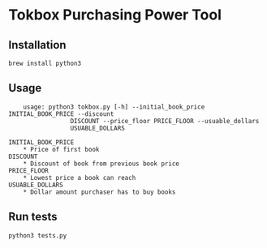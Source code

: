 # Tokbox Purchasing Power Tool

## Installation

    brew install python3

## Usage

~~~~
    usage: python3 tokbox.py [-h] --initial_book_price INITIAL_BOOK_PRICE --discount
                 DISCOUNT --price_floor PRICE_FLOOR --usuable_dollars
                 USUABLE_DOLLARS
~~~~

    INITIAL_BOOK_PRICE
        * Price of first book
    DISCOUNT
        * Discount of book from previous book price
    PRICE_FLOOR
        * Lowest price a book can reach
    USUABLE_DOLLARS
        * Dollar amount purchaser has to buy books


## Run tests

    python3 tests.py